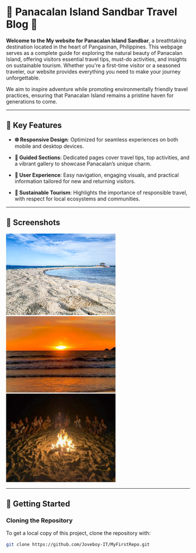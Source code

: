 # 🌴 Panacalan Island Sandbar Travel Blog 🌊

**Welcome to the My website for Panacalan Island Sandbar**, a breathtaking destination located in the heart of Pangasinan, Philippines. This webpage serves as a complete guide for exploring the natural beauty of Panacalan Island, offering visitors essential travel tips, must-do activities, and insights on sustainable tourism. Whether you're a first-time visitor or a seasoned traveler, our website provides everything you need to make your journey unforgettable.

We aim to inspire adventure while promoting environmentally friendly travel practices, ensuring that Panacalan Island remains a pristine haven for generations to come.

---

## 🌟 Key Features

- **🌐 Responsive Design**: Optimized for seamless experiences on both mobile and desktop devices.
  
- **📖 Guided Sections**: Dedicated pages cover travel tips, top activities, and a vibrant gallery to showcase Panacalan’s unique charm.

- **🎨 User Experience**: Easy navigation, engaging visuals, and practical information tailored for new and returning visitors.

- **🌱 Sustainable Tourism**: Highlights the importance of responsible travel, with respect for local ecosystems and communities.

---

## 📸 Screenshots

<img src="home2.png" alt="Panacalan Island Image" width="300" />
<img src="WS.png" alt="Bonfire Night" width="300" />
<img src="BP.png" alt="Beach Paradise" width="300" />
  
---

## 🚀 Getting Started

### Cloning the Repository
To get a local copy of this project, clone the repository with:
```bash
git clone https://github.com/Joveboy-IT/MyFirstRepo.git
